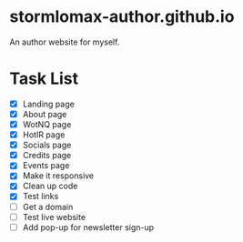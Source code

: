 # stormlomax-author.github.io
An author website for myself.

# Task List
- [x] Landing page
- [x] About page
- [x] WotNQ page
- [x] HotIR page
- [x] Socials page
- [x] Credits page
- [x] Events page
- [x] Make it responsive
- [x] Clean up code
- [x] Test links
- [ ] Get a domain
- [ ] Test live website
- [ ] Add pop-up for newsletter sign-up
